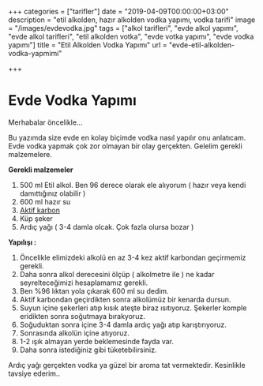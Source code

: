 +++
categories = ["tarifler"]
date = "2019-04-09T00:00:00+03:00"
description = "etil alkolden, hazır alkolden vodka yapımı, vodka tarifi"
image = "/images/evdevodka.jpg"
tags = ["alkol tarifleri", "evde alkol yapımı", "evde alkol tarifleri", "etil alkolden votka", "evde votka yapımı", "evde vodka yapımı"]
title = "Etil Alkolden Vodka Yapımı"
url = "evde-etil-alkolden-vodka-yapmimi"

+++
# Evde Vodka Yapımı

Merhabalar öncelikle...

   Bu yazımda size evde en kolay biçimde vodka nasıl yapılır onu anlatıcam. Evde vodka yapmak çok zor olmayan bir olay gerçekten. Gelelim gerekli malzemelere.

**Gerekli malzemeler**

1. 500 ml Etil alkol. Ben 96 derece olarak ele alıyorum ( hazır veya kendi damıttığınız olabilir )
2. 600 ml hazır su
3. [Aktif karbon](https://evdealkol.com/alkol-aktif-karbon-kullanimi/)
4. Küp şeker
5. Ardıç yağı ( 3-4 damla olcak. Çok fazla olursa bozar )

**Yapılışı :**

1. Öncelikle elimizdeki alkolü en az 3-4 kez aktif karbondan geçirmemiz gerekli.
2. Daha sonra alkol derecesini ölçüp ( alkolmetre ile ) ne kadar seyrelteceğimizi hesaplamamız gerekli.
3. Ben %96 lıktan yola çıkarak 600 ml su dedim.
4. Aktif karbondan geçirdikten sonra alkolümüz bir kenarda dursun.
5. Suyun içine şekerleri atıp kısık ateşte biraz ısıtıyoruz. Şekerler komple eridikten sonra soğutmaya bırakyoruz.
6. Soğuduktan sonra içine 3-4 damla ardıç yağı atıp  karıştırıyoruz.
7. Sonrasında alkolün içine atıyoruz.
8. 1-2 ışık almayan yerde beklemesinde fayda var.
9. Daha sonra istediğiniz gibi tüketebilirsiniz.

Ardıç yağı gerçekten vodka ya güzel bir aroma tat vermektedir. Kesinlikle tavsiye ederim..